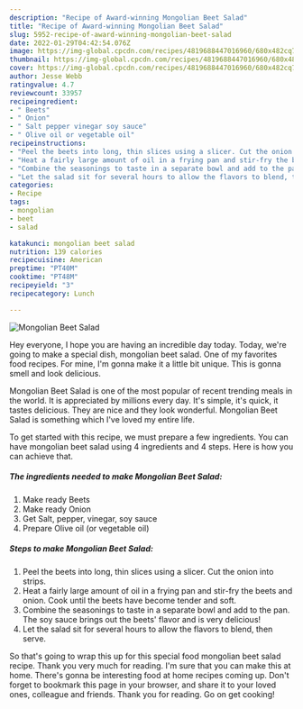 ```yaml
---
description: "Recipe of Award-winning Mongolian Beet Salad"
title: "Recipe of Award-winning Mongolian Beet Salad"
slug: 5952-recipe-of-award-winning-mongolian-beet-salad
date: 2022-01-29T04:42:54.076Z
image: https://img-global.cpcdn.com/recipes/4819688447016960/680x482cq70/mongolian-beet-salad-recipe-main-photo.jpg
thumbnail: https://img-global.cpcdn.com/recipes/4819688447016960/680x482cq70/mongolian-beet-salad-recipe-main-photo.jpg
cover: https://img-global.cpcdn.com/recipes/4819688447016960/680x482cq70/mongolian-beet-salad-recipe-main-photo.jpg
author: Jesse Webb
ratingvalue: 4.7
reviewcount: 33957
recipeingredient:
- " Beets"
- " Onion"
- " Salt pepper vinegar soy sauce"
- " Olive oil or vegetable oil"
recipeinstructions:
- "Peel the beets into long, thin slices using a slicer. Cut the onion into strips."
- "Heat a fairly large amount of oil in a frying pan and stir-fry the beets and onion. Cook until the beets have become tender and soft."
- "Combine the seasonings to taste in a separate bowl and add to the pan. The soy sauce brings out the beets&#39; flavor and is very delicious!"
- "Let the salad sit for several hours to allow the flavors to blend, then serve."
categories:
- Recipe
tags:
- mongolian
- beet
- salad

katakunci: mongolian beet salad 
nutrition: 139 calories
recipecuisine: American
preptime: "PT40M"
cooktime: "PT48M"
recipeyield: "3"
recipecategory: Lunch

---
```



![Mongolian Beet Salad](https://img-global.cpcdn.com/recipes/4819688447016960/680x482cq70/mongolian-beet-salad-recipe-main-photo.jpg)

Hey everyone, I hope you are having an incredible day today. Today, we're going to make a special dish, mongolian beet salad. One of my favorites food recipes. For mine, I'm gonna make it a little bit unique. This is gonna smell and look delicious.

Mongolian Beet Salad is one of the most popular of recent trending meals in the world. It is appreciated by millions every day. It's simple, it's quick, it tastes delicious. They are nice and they look wonderful. Mongolian Beet Salad is something which I've loved my entire life.




To get started with this recipe, we must prepare a few ingredients. You can have mongolian beet salad using 4 ingredients and 4 steps. Here is how you can achieve that.

<!--inarticleads1-->

##### The ingredients needed to make Mongolian Beet Salad:

1. Make ready  Beets
1. Make ready  Onion
1. Get  Salt, pepper, vinegar, soy sauce
1. Prepare  Olive oil (or vegetable oil)




<!--inarticleads2-->

##### Steps to make Mongolian Beet Salad:

1. Peel the beets into long, thin slices using a slicer. Cut the onion into strips.
1. Heat a fairly large amount of oil in a frying pan and stir-fry the beets and onion. Cook until the beets have become tender and soft.
1. Combine the seasonings to taste in a separate bowl and add to the pan. The soy sauce brings out the beets&#39; flavor and is very delicious!
1. Let the salad sit for several hours to allow the flavors to blend, then serve.




So that's going to wrap this up for this special food mongolian beet salad recipe. Thank you very much for reading. I'm sure that you can make this at home. There's gonna be interesting food at home recipes coming up. Don't forget to bookmark this page in your browser, and share it to your loved ones, colleague and friends. Thank you for reading. Go on get cooking!
